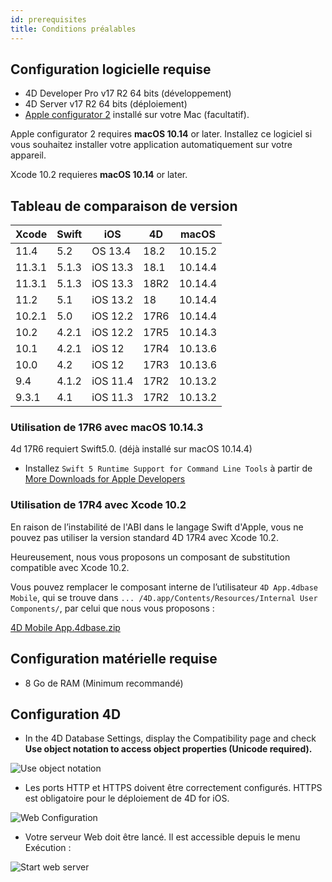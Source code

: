 ```yaml
---
id: prerequisites
title: Conditions préalables
---
```


## Configuration logicielle requise

* 4D Developer Pro v17 R2 64 bits (développement)
* 4D Server v17 R2 64 bits (déploiement)
* [Apple configurator 2](https://itunes.apple.com/us/app/apple-configurator-2/id1037126344) installé sur votre Mac (facultatif).

Apple configurator 2 requires **macOS 10.14** or later. Installez ce logiciel si vous souhaitez installer votre application automatiquement sur votre appareil.

Xcode 10.2 requieres **macOS 10.14** or later.

## Tableau de comparaison de version

| Xcode  | Swift | iOS      | 4D   | macOS   |
| ------ | ----- | -------- | ---- | ------- |
| 11.4   | 5.2   | OS 13.4  | 18.2 | 10.15.2 |
| 11.3.1 | 5.1.3 | iOS 13.3 | 18.1 | 10.14.4 |
| 11.3.1 | 5.1.3 | iOS 13.3 | 18R2 | 10.14.4 |
| 11.2   | 5.1   | iOS 13.2 | 18   | 10.14.4 |
| 10.2.1 | 5.0   | iOS 12.2 | 17R6 | 10.14.4 |
| 10.2   | 4.2.1 | iOS 12.2 | 17R5 | 10.14.3 |
| 10.1   | 4.2.1 | iOS 12   | 17R4 | 10.13.6 |
| 10.0   | 4.2   | iOS 12   | 17R3 | 10.13.6 |
| 9.4    | 4.1.2 | iOS 11.4 | 17R2 | 10.13.2 |
| 9.3.1  | 4.1   | iOS 11.3 | 17R2 | 10.13.2 |

### Utilisation de 17R6 avec macOS 10.14.3

4d 17R6 requiert Swift5.0. (déjà installé sur macOS 10.14.4)

 - Installez `Swift 5 Runtime Support for Command Line Tools` à partir de [More Downloads for Apple Developers](https://developer.apple.com/download/more/)

### Utilisation de 17R4 avec Xcode 10.2

En raison de l’instabilité de l'ABI dans le langage Swift d'Apple, vous ne pouvez pas utiliser la version standard 4D 17R4 avec Xcode 10.2.

Heureusement, nous vous proposons un composant de substitution compatible avec Xcode 10.2.

Vous pouvez remplacer le composant interne de l’utilisateur `4D App.4dbase Mobile`, qui se trouve dans `... /4D.app/Contents/Resources/Internal User Components/`, par celui que nous vous proposons :

<a class="button"
href="https://download.4d.com/Products/Current/4D_v17R4/4D%20Mobile%20App%20-%20Xcode%2010.2/4D%20Mobile%20App.4dbase.zip">4D Mobile App.4dbase.zip</a>

## Configuration matérielle requise

* 8 Go de RAM (Minimum recommandé)

## Configuration 4D

* In the 4D Database Settings, display the Compatibility page and check **Use object notation to access object properties (Unicode required).**

![Use object notation](assets/en/prerequisites/Use-object-notation.png)

* Les ports HTTP et HTTPS doivent être correctement configurés. HTTPS est obligatoire pour le déploiement de 4D for iOS.

![Web Configuration](assets/en/prerequisites/Web-Configuration.png)

* Votre serveur Web doit être lancé. Il est accessible depuis le menu Exécution :

![Start web server](assets/en/prerequisites/Start-web-server.png)
